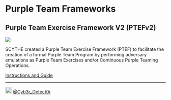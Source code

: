 # Purple Team Frameworks
  
## Purple Team Exercise Framework V2 (PTEFv2)  
  
<img src="https://raw.githubusercontent.com/scythe-io/purple-team-exercise-framework/master/images/PTEF.png">  
  
SCYTHE created a Purple Team Exercise Framework (PTEF) to facilitate the creation of a formal Purple Team Program by performing adversary emulations as Purple Team Exercises and/or Continuous Purple Teaming Operations.  
  
[Instructions and Guide](https://github.com/scythe-io/purple-team-exercise-framework/blob/master/PTEFv2.md)  
  
----  
<img src="https://cdn.cdnlogo.com/logos/t/48/twitter.png" width="20px"> [@Cyb3r_Detect0r](https://twitter.com/Cyb3r_Detect0r)
